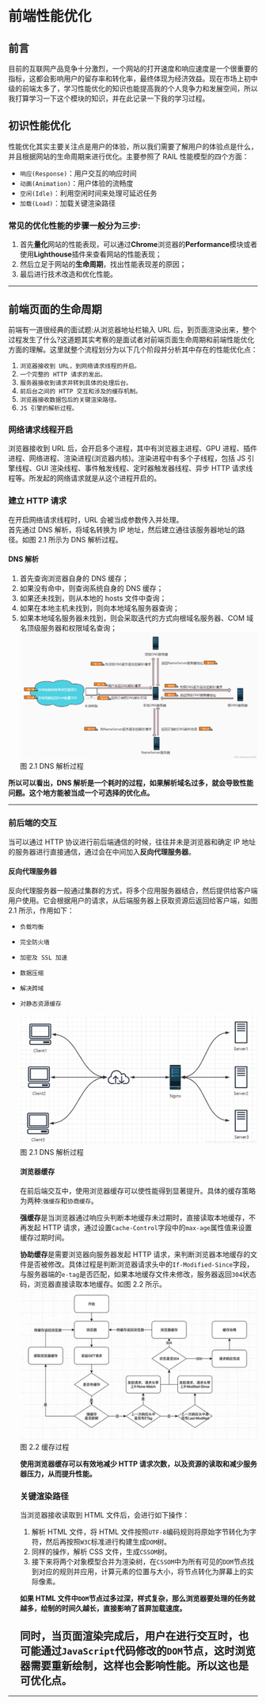 # 前端性能优化

## 前言

目前的互联网产品竞争十分激烈，一个网站的打开速度和响应速度是一个很重要的指标，这都会影响用户的留存率和转化率，最终体现为经济效益。现在市场上初中级的前端太多了，学习性能优化的知识也能提高我的个人竞争力和发展空间，所以我打算学习一下这个模块的知识，并在此记录一下我的学习过程。

## 初识性能优化

性能优化其实主要关注点是用户的体验，所以我们需要了解用户的体验点是什么，并且根据网站的生命周期来进行优化。主要参照了 RAIL 性能模型的四个方面：

- <code>响应(Response)</code>：用户交互的响应时间
- <code>动画(Animation)</code>：用户体验的流畅度
- <code>空闲(Idle)</code>：利用空闲时间来处理可延迟任务
- <code>加载(Load)</code>：加载关键渲染路径

### 常见的优化性能的步骤一般分为三步:

1. 首先**量化**网站的性能表现，可以通过**Chrome**浏览器的**Performance**模块或者使用**Lighthouse**插件来查看网站的性能表现；
2. 然后立足于网站的**生命周期**，找出性能表现差的原因；
3. 最后进行技术改造和优化性能。

---

## 前端页面的生命周期

前端有一道很经典的面试题:从浏览器地址栏输入 URL 后，到页面渲染出来，整个过程发生了什么?这道题其实考察的是面试者对前端页面生命周期和前端性能优化方面的理解。这里就整个流程划分为以下几个阶段并分析其中存在的性能优化点：

1. <code>浏览器接收到 URL，到网络请求线程的开启。 </code>
2. <code>一个完整的 HTTP 请求的发出。</code>
3. <code>服务器接收到请求并转到具体的处理后台。</code>
4. <code>前后台之间的 HTTP 交互和涉及的缓存机制。</code>
5. <code>浏览器接收数据包后的关键渲染路径。</code>
6. <code>JS 引擎的解析过程。</code>

### 网络请求线程开启

浏览器接收到 URL 后，会开启多个进程，其中有浏览器主进程、GPU 进程、插件进程、网络进程、渲染进程(浏览器内核)。渲染进程中有多个子线程，包括 JS 引擎线程、GUI 渲染线程、事件触发线程、定时器触发器线程、异步 HTTP 请求线程等。所发起的网络请求就是从这个进程开启的。

### 建立 HTTP 请求

在开启网络请求线程时，URL 会被当成参数传入并处理。  
首先通过 DNS 解析，将域名转换为 IP 地址，然后建立通往该服务器地址的路径。如图 2.1 所示为 DNS 解析过程。

#### DNS 解析

1. 首先查询浏览器自身的 DNS 缓存；
2. 如果没有命中，则查询系统自身的 DNS 缓存；
3. 如果还未找到，则从本地的 hosts 文件中查询；
4. 如果在本地主机未找到，则向本地域名服务器查询；
5. 如果本地域名服务器未找到，则会采取迭代的方式向根域名服务器、COM 域名顶级服务器和权限域名查询；
   [![DNS解析图](../../public/dns.png "DNS解析图")](https://img-blog.csdnimg.cn/06f23ef6c8db46e59049279a0ce9cd20.png?x-oss-process=image/watermark,type_d3F5LXplbmhlaQ,shadow_50,text_Q1NETiBAYmFuZ3NoYW8xOTg5,size_20,color_FFFFFF,t_70,g_se,x_16)  
   图 2.1 DNS 解析过程

**所以可以看出，DNS 解析是一个耗时的过程，如果解析域名过多，就会导致性能问题。这个地方能被当成一个可选择的优化点。**

---

### 前后端的交互

当可以通过 HTTP 协议进行前后端通信的时候，往往并未是浏览器和确定 IP 地址的服务器进行直接通信，通过会在中间加入**反向代理服务器**。

#### 反向代理服务器

反向代理服务器一般通过集群的方式，将多个应用服务器结合，然后提供给客户端用户使用。它会根据用户的请求，从后端服务器上获取资源后返回给客户端，如图 2.1 所示，作用如下：

- <code>负载均衡</code>
- <code>完全防火墙</code>
- <code>加密及 SSL 加速</code>
- <code>数据压缩</code>
- <code>解决跨域</code>
- <code>对静态资源缓存</code>

  [![反向代理服务器图](../../public/proxy.png "反向代理服务器图")](https://img-blog.csdnimg.cn/67258e57480642c7adc184ab2b58672d.png?x-oss-process=image/watermark,type_ZmFuZ3poZW5naGVpdGk,shadow_10,text_aHR0cHM6Ly9ibG9nLmNzZG4ubmV0L3FxXzQzMzEyMDQ5,size_16,color_FFFFFF,t_70)  
   图 2.1 DNS 解析过程

  #### 浏览器缓存

  在前后端交互中，使用浏览器缓存可以使性能得到显著提升。具体的缓存策略为两种:<code>强缓存</code>和<code>协商缓存</code>。

  **强缓存**是当浏览器通过响应头判断本地缓存未过期时，直接读取本地缓存，不再发起 HTTP 请求，通过设置<code>Cache-Control</code>字段中的<code>max-age</code>属性值来设置缓存过期时间。

  **协助缓存**是需要浏览器向服务器发起 HTTP 请求，来判断浏览器本地缓存的文件是否被修改。具体过程是判断浏览器请求头中的<code>If-Modified-Since</code>字段，与服务器端的<code>e-tag</code>是否匹配，如果本地缓存文件未修改，服务器返回<code>304</code>状态码，浏览器直接读取本地缓存。如图 2.2 所示。  
   [![缓存](../../public/huancun.png "缓存")](https://image-static.segmentfault.com/379/147/3791479945-f4c940afe80caf28_fix732)  
   图 2.2 缓存过程

  **使用浏览器缓存可以有效地减少 HTTP 请求次数，以及资源的读取和减少服务器压力，从而提升性能。**

  ### 关键渲染路径

  当浏览器接收读取到 HTML 文件后，会进行如下操作：

  1. 解析 HTML 文件，将 HTML 文件按照<code>UTF-8</code>编码规则将原始字节转化为字符，然后再按照<code>W3C</code>标准进行构建生成<code>DOM</code>树。
  2. 同样的操作，解析 CSS 文件，生成<code>CSSOM</code>树。
  3. 接下来将两个对象模型合并为渲染树，在<code>CSSOM</code>中为所有可见的<code>DOM</code>节点找到对应的规则并应用，计算元素的位置与大小，将节点转化为屏幕上的实际像素。

  **如果 HTML 文件中<code>DOM</code>节点过多过深，样式复杂，那么浏览器要处理的任务就越多，绘制的时间久越长，直接影响了首屏加载速度。**

  ## **同时，当页面渲染完成后，用户在进行交互时，也可能通过<code>JavaScript</code>代码修改的<code>DOM</code>节点，这时浏览器需要重新绘制，这样也会影响性能。所以这也是可优化点。**

---
